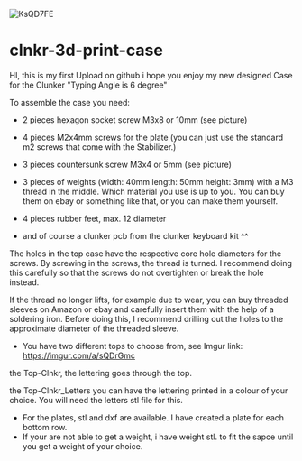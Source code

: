 ![KsQD7FE](https://user-images.githubusercontent.com/119105760/206924332-3c435797-5c6e-4715-a362-12f8426704bf.jpeg)
# clnkr-3d-print-case
HI, this is my first Upload on github i hope you enjoy my new designed Case for the Clunker "Typing Angle is 6 degree"

To assemble the case you need:

- 2 pieces hexagon socket screw M3x8 or 10mm (see picture)

- 4 pieces M2x4mm screws for the plate (you can just use the standard m2 screws that come with the Stabilizer.)

- 3 pieces countersunk screw M3x4 or 5mm (see picture)

- 3 pieces of weights (width: 40mm length: 50mm height: 3mm) with a M3 thread in the middle. 
Which material you use is up to you. 
You can buy them on ebay or something like that, or you can make them yourself.

- 4 pieces rubber feet, max. 12 diameter

- and of course a clunker pcb from the clunker keyboard kit ^^

The holes in the top case have the respective core hole diameters for the screws. 
By screwing in the screws, the thread is turned.
I recommend doing this carefully so that the screws do not overtighten or break the hole instead.


If the thread no longer lifts, for example due to wear, 
you can buy threaded sleeves on Amazon or ebay and carefully insert them with the help of a soldering iron. 
Before doing this, I recommend drilling out the holes to the approximate diameter of the threaded sleeve.

- You have two different tops to choose from, see Imgur link: https://imgur.com/a/sQDrGmc

the Top-Clnkr, the lettering goes through the top.

the Top-Clnkr_Letters you can have the lettering printed in a colour of your choice. You will need the letters stl file for this.

- For the plates, stl and dxf are available. I have created a plate for each bottom row.
- If your are not able to get a weight, i have weight stl. to fit the sapce until you get a weight of your choice.
